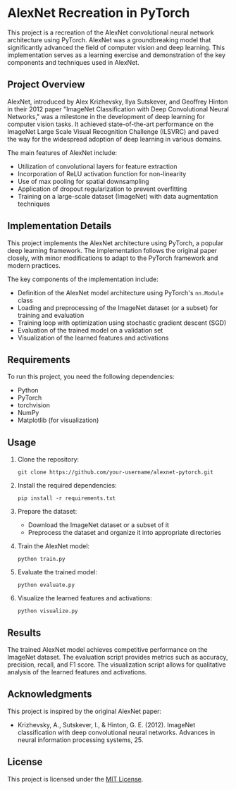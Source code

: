 # AlexNet Recreation in PyTorch

This project is a recreation of the AlexNet convolutional neural network architecture using PyTorch. AlexNet was a groundbreaking model that significantly advanced the field of computer vision and deep learning. This implementation serves as a learning exercise and demonstration of the key components and techniques used in AlexNet.

## Project Overview

AlexNet, introduced by Alex Krizhevsky, Ilya Sutskever, and Geoffrey Hinton in their 2012 paper "ImageNet Classification with Deep Convolutional Neural Networks," was a milestone in the development of deep learning for computer vision tasks. It achieved state-of-the-art performance on the ImageNet Large Scale Visual Recognition Challenge (ILSVRC) and paved the way for the widespread adoption of deep learning in various domains.

The main features of AlexNet include:
- Utilization of convolutional layers for feature extraction
- Incorporation of ReLU activation function for non-linearity
- Use of max pooling for spatial downsampling
- Application of dropout regularization to prevent overfitting
- Training on a large-scale dataset (ImageNet) with data augmentation techniques

## Implementation Details

This project implements the AlexNet architecture using PyTorch, a popular deep learning framework. The implementation follows the original paper closely, with minor modifications to adapt to the PyTorch framework and modern practices.

The key components of the implementation include:
- Definition of the AlexNet model architecture using PyTorch's `nn.Module` class
- Loading and preprocessing of the ImageNet dataset (or a subset) for training and evaluation
- Training loop with optimization using stochastic gradient descent (SGD)
- Evaluation of the trained model on a validation set
- Visualization of the learned features and activations

## Requirements

To run this project, you need the following dependencies:
- Python
- PyTorch
- torchvision
- NumPy
- Matplotlib (for visualization)

## Usage

1. Clone the repository:
   ```
   git clone https://github.com/your-username/alexnet-pytorch.git
   ```

2. Install the required dependencies:
   ```
   pip install -r requirements.txt
   ```

3. Prepare the dataset:
   - Download the ImageNet dataset or a subset of it
   - Preprocess the dataset and organize it into appropriate directories

4. Train the AlexNet model:
   ```
   python train.py
   ```

5. Evaluate the trained model:
   ```
   python evaluate.py
   ```

6. Visualize the learned features and activations:
   ```
   python visualize.py
   ```

## Results

The trained AlexNet model achieves competitive performance on the ImageNet dataset. The evaluation script provides metrics such as accuracy, precision, recall, and F1 score. The visualization script allows for qualitative analysis of the learned features and activations.

## Acknowledgments

This project is inspired by the original AlexNet paper:
- Krizhevsky, A., Sutskever, I., & Hinton, G. E. (2012). ImageNet classification with deep convolutional neural networks. Advances in neural information processing systems, 25.

## License

This project is licensed under the [MIT License](LICENSE).
